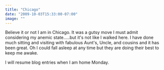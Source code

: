 ```yaml
---
title: "Chicago"
date: "2009-10-03T15:33:00-07:00"
image: ""
---
```


Believe it or not I am in Chicago. It was a gutsy move I must admit considering my anemic state.....but it's not like I walked here. I have done much sitting and visiting with fabulous Aunt's, Uncle, and cousins and it has been great. Oh I could fall asleep at any time but they are doing their best to keep me awake. 

I will resume blog entries when I am home Monday.